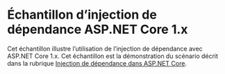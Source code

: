 # <a name="aspnet-core-dependency-injection-1x-sample"></a>Échantillon d’injection de dépendance ASP.NET Core 1.x

Cet échantillon illustre l’utilisation de l’injection de dépendance avec ASP.NET Core 1.x. Cet échantillon est la démonstration du scénario décrit dans la rubrique [Injection de dépendance dans ASP.NET Core](https://docs.microsoft.com/aspnet/core/fundamentals/dependency-injection).
